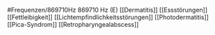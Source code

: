 #Frequenzen/869710Hz
869710 Hz (E)
[[Dermatitis]]
[[Essstörungen]]
[[Fettleibigkeit]]
[[Lichtempfindlichkeitsstörungen]]
[[Photodermatitis]]
[[Pica-Syndrom]]
[[Retropharyngealabscess]]